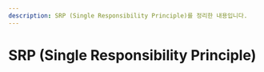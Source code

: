 ```yaml
---
description: SRP (Single Responsibility Principle)를 정리한 내용입니다.
---
```


# SRP (Single Responsibility Principle)

